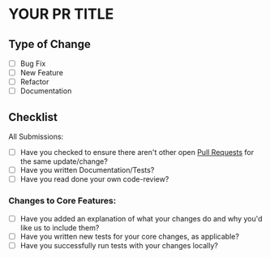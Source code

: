 # YOUR PR TITLE

## Type of Change

* [ ] Bug Fix
* [ ] New Feature
* [ ] Refactor
* [ ] Documentation

## Checklist

All Submissions:
* [ ] Have you checked to ensure there aren't other open [Pull Requests](../../../pulls) for the same update/change?
* [ ] Have you written Documentation/Tests?
* [ ] Have you read done your own code-review?

### Changes to Core Features:

* [ ] Have you added an explanation of what your changes do and why you'd like us to include them?
* [ ] Have you written new tests for your core changes, as applicable?
* [ ] Have you successfully run tests with your changes locally?